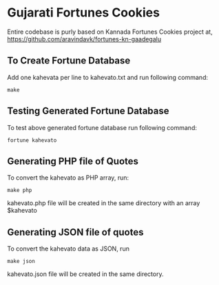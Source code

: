 Gujarati Fortunes Cookies
=========================

Entire codebase is purly based on Kannada Fortunes Cookies project at,
<https://github.com/aravindavk/fortunes-kn-gaadegalu>

To Create Fortune Database
--------------------------
Add one kahevata per line to kahevato.txt and run following command:

    make

Testing Generated Fortune Database
----------------------------------
To test above generated fortune database run following command:

    fortune kahevato


Generating PHP file of Quotes
-----------------------------
To convert the kahevato as PHP array, run:

    make php

kahevato.php file will be created in the same directory with an array
$kahevato

Generating JSON file of quotes
------------------------------
To convert the kahevato data as JSON, run

    make json

kahevato.json file will be created in the same directory.
